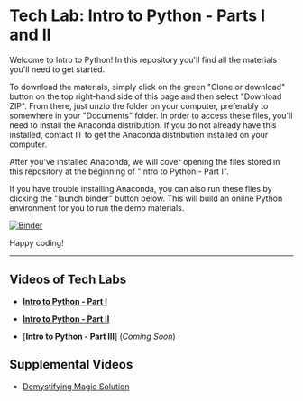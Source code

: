 # Tech Lab: Intro to Python - Parts I and II

Welcome to Intro to Python! In this repository you'll find all the materials you'll need to get started. 

To download the materials, simply click on the green "Clone or download" button on the top right-hand side of this page and then select "Download ZIP". From there, just unzip the folder on your computer, preferably to somewhere in your "Documents" folder. In order to access these files, you'll need to install the Anaconda distribution. If you do not already have this installed, contact IT to get the Anaconda distribution installed on your computer. 

After you've installed Anaconda, we will cover opening the files stored in this repository at the beginning of "Intro to Python - Part I". 

If you have trouble installing Anaconda, you can also run these files by clicking the "launch binder" button below. This will build an online Python environment for you to run the demo materials. 

[![Binder](https://mybinder.org/badge_logo.svg)](https://mybinder.org/v2/gh/cra-international/Intro-to-Python/master)

Happy coding!

-------------------
## Videos of Tech Labs

* [**Intro to Python - Part I**](https://web.microsoftstream.com/video/bc1d90c8-3dfe-40b9-a12c-ef2b2672bd79)

* [**Intro to Python - Part II**](https://web.microsoftstream.com/video/58f61377-a556-40f8-aae5-8a2148c33e88)

* [**Intro to Python - Part III**] (*Coming Soon*)

## Supplemental Videos

* [Demystifying Magic Solution](https://web.microsoftstream.com/video/bbf903ea-d081-4b8f-8224-13afcf3c8ddc)
